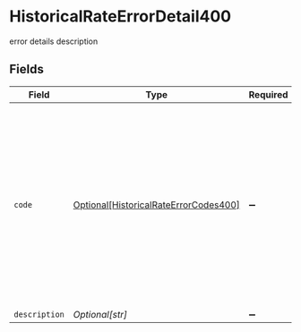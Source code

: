 # HistoricalRateErrorDetail400

error details description


## Fields

| Field                                                                                                                                                                                                                                                                                                                                                                                         | Type                                                                                                                                                                                                                                                                                                                                                                                          | Required                                                                                                                                                                                                                                                                                                                                                                                      | Description                                                                                                                                                                                                                                                                                                                                                                                   |
| --------------------------------------------------------------------------------------------------------------------------------------------------------------------------------------------------------------------------------------------------------------------------------------------------------------------------------------------------------------------------------------------- | --------------------------------------------------------------------------------------------------------------------------------------------------------------------------------------------------------------------------------------------------------------------------------------------------------------------------------------------------------------------------------------------- | --------------------------------------------------------------------------------------------------------------------------------------------------------------------------------------------------------------------------------------------------------------------------------------------------------------------------------------------------------------------------------------------- | --------------------------------------------------------------------------------------------------------------------------------------------------------------------------------------------------------------------------------------------------------------------------------------------------------------------------------------------------------------------------------------------- |
| `code`                                                                                                                                                                                                                                                                                                                                                                                        | [Optional[HistoricalRateErrorCodes400]](../../models/errors/historicalrateerrorcodes400.md)                                                                                                                                                                                                                                                                                                   | :heavy_minus_sign:                                                                                                                                                                                                                                                                                                                                                                            | The detailed error code associated with HTTP status 400.<br/><br/>* `fx_constraint_violated_input`: The input violates the model constraints.<br/>* `fx_invalid_format_input`: The input format is invalid.<br/>* `fx_invalid_currency_code`: The input currency code is invalid.<br/>* `fx_missing_input`: The required fields are missing.<br/>* `fx_date_range_invalid`: The date range should be within 90 days.<br/> |
| `description`                                                                                                                                                                                                                                                                                                                                                                                 | *Optional[str]*                                                                                                                                                                                                                                                                                                                                                                               | :heavy_minus_sign:                                                                                                                                                                                                                                                                                                                                                                            | Description of the error.                                                                                                                                                                                                                                                                                                                                                                     |